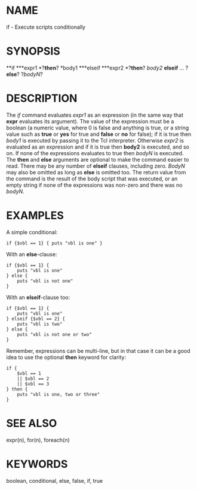 # NAME

if - Execute scripts conditionally

# SYNOPSIS

**if ***expr1 *?**then**? *body1 ***elseif ***expr2 *?**then**? *body2*
**elseif** \... ?**else**? ?*bodyN*?

# DESCRIPTION

The *if* command evaluates *expr1* as an expression (in the same way
that **expr** evaluates its argument). The value of the expression must
be a boolean (a numeric value, where 0 is false and anything is true, or
a string value such as **true** or **yes** for true and **false** or
**no** for false); if it is true then *body1* is executed by passing it
to the Tcl interpreter. Otherwise *expr2* is evaluated as an expression
and if it is true then **body2** is executed, and so on. If none of the
expressions evaluates to true then *bodyN* is executed. The **then** and
**else** arguments are optional to make the command easier to read.
There may be any number of **elseif** clauses, including zero. *BodyN*
may also be omitted as long as **else** is omitted too. The return value
from the command is the result of the body script that was executed, or
an empty string if none of the expressions was non-zero and there was no
*bodyN*.

# EXAMPLES

A simple conditional:

    if {$vbl == 1} { puts "vbl is one" }

With an **else**-clause:

    if {$vbl == 1} {
        puts "vbl is one"
    } else {
        puts "vbl is not one"
    }

With an **elseif**-clause too:

    if {$vbl == 1} {
        puts "vbl is one"
    } elseif {$vbl == 2} {
        puts "vbl is two"
    } else {
        puts "vbl is not one or two"
    }

Remember, expressions can be multi-line, but in that case it can be a
good idea to use the optional **then** keyword for clarity:

    if {
        $vbl == 1
        || $vbl == 2
        || $vbl == 3
    } then {
        puts "vbl is one, two or three"
    }

# SEE ALSO

expr(n), for(n), foreach(n)

# KEYWORDS

boolean, conditional, else, false, if, true
